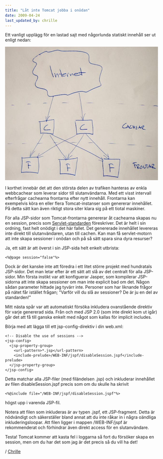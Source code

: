 ```yaml
---
title: "Låt inte Tomcat jobba i onödan"
date: 2009-04-24
last_updated_by: chrille
---
```

Ett vanligt upplägg för en lastad sajt med någorlunda statiskt innehåll ser ut enligt nedan:

<img class="size-full wp-image-151" title="Internet-Cache-Front" src="/assets/legacy/uploads/2009/04/img_8759.jpg" alt="Upplägg, lastad sajt" width="640" height="440" />

I korthet innebär det att den största delen av trafiken hanteras av enkla webbcachear som leverar sidor till slutanvändarna. Med ett visst intervall efterfrågar cachearna frontarna efter nytt innehåll. Frontarna kan exempelvis köra en eller flera Tomcat-instanser som genererar innehållet. På detta sätt kan även riktigt stora siter klara sig på ett tiotal maskiner.

För alla JSP-sidor som Tomcat-frontarna genererar åt cachearna skapas nu en session, precis som <a title="JSR 154" href="http://jcp.org/en/jsr/detail?id=154">Servlet-standarden</a> föreskriver. Det är helt i sin ordning, fast helt onödigt i det här fallet. Det genererade innehållet levereras inte direkt till slutanvändaren, utan till cachen. Kan man få servlet-motorn att inte skapa sessioner i onödan och på så sätt spara sina dyra resurser?

Ja, ett sätt är att överst i sin JSP-sida helt enkelt utbrista:

    <%@page session="false"%>

Dock är det kanske inte att föredra i ett litet större projekt med hundratals JSP-sidor. Det man letar efter är ett sätt att slå av det centralt för alla JSP-sidor. Min första instikt var att konfiguerar Jasper, som kompilerar JSP-sidorna att inte skapa sessioner om man inte explicit bad om det. Någon sådan parameter hittade jag tyvärr inte. Personer som har liknande frågor på nätet får istället frågan; "Varför vill du slå av sessioner? De är ju en del av standarden!"

Mitt nästa spår var att automatiskt försöka inkludera ovanstående direktiv för varje genererad sida. Från och med JSP 2.0 (som inte direkt kom ut igår) går det att få till ganska enkelt med något som kallas för implicit includes.

Börja med att lägga till ett jsp-config-direktiv i din web.xml:

    <!-- Disable the use of sessions -->
    <jsp-config>
      <jsp-property-group>
        <url-pattern>*.jsp</url-pattern>
        <include-prelude>/WEB-INF/jspf/disableSession.jspf</include-prelude>
      </jsp-property-group>
    </jsp-config>

Detta matchar alla JSP-filer (med filändelsen .jsp) och inkluderar innehållet av filen disableSession.jspf precis som om du skulle ha skrivit

    <%@include file="/WEB-INF/jspf/disableSession.jspf"%>

högst upp i varenda JSP-fil.

Notera att filen som inkluderas är av typen .jspf, ett JSP-fragment. Detta är nödvändigt och säkerställer bland annat att du inte råkar in i några oändliga inkluderingsloopar. Att filen ligger i mappen /WEB-INF/jspf är rekommenderat och förhindrar även direkt access för en slutanvändare.

Testa! Tomcat kommer att kasta fel i loggarna så fort du försöker skapa en session, men om du har det som jag är det precis så du vill ha det!

/ [Chrille](/chrille)
